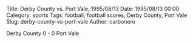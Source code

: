 Title: Derby County vs. Port Vale, 1995/08/13
Date: 1995/08/13 00:00
Category: sports
Tags: football, football scores, Derby County, Port Vale
Slug: derby-county-vs-port-vale
Author: carbonero


Derby County 0 - 0 Port Vale
